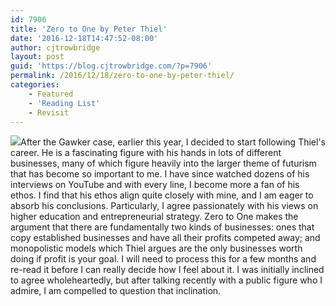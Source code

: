 ```yaml
---
id: 7906
title: 'Zero to One by Peter Thiel'
date: '2016-12-18T14:47:52-08:00'
author: cjtrowbridge
layout: post
guid: 'https://blog.cjtrowbridge.com/?p=7906'
permalink: /2016/12/18/zero-to-one-by-peter-thiel/
categories:
    - Featured
    - 'Reading List'
    - Revisit
---
```


![](https://blog.cjtrowbridge.com/wp-content/uploads/2016/12/zero-to-one-1-1.jpg)After the Gawker case, earlier this year, I decided to start following Thiel's career. He is a fascinating figure with his hands in lots of different businesses, many of which figure heavily into the larger theme of futurism that has become so important to me. I have since watched dozens of his interviews on YouTube and with every line, I become more a fan of his ethos. I find that his ethos align quite closely with mine, and I am eager to absorb his conclusions. Particularly, I agree passionately with his views on higher education and entrepreneurial strategy. Zero to One makes the argument that there are fundamentally two kinds of businesses: ones that copy established businesses and have all their profits competed away; and monopolistic models which Thiel argues are the only businesses worth doing if profit is your goal. I will need to process this for a few months and re-read it before I can really decide how I feel about it. I was initially inclined to agree wholeheartedly, but after talking recently with a public figure who I admire, I am compelled to question that inclination.